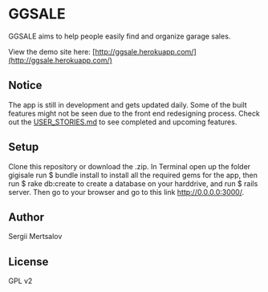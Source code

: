 # GGSALE

GGSALE aims to help people easily find and organize garage sales.

View the demo site here:
[http://ggsale.herokuapp.com/](http://ggsale.herokuapp.com/)

## Notice
The app is still in development and gets updated daily. Some of the built features might not be seen due to the front end redesigning process. Check out the [USER_STORIES.md](https://github.com/supremebeing7/airbnb_clone/blob/master/USER_STORIES.md) to see completed and upcoming features.


## Setup
Clone this repository or download the .zip. In Terminal open up the folder gigisale run $ bundle install to install all the required gems for the app, then run $ rake db:create to create a database on your harddrive, and run $ rails server. Then go to your browser and go to this link http://0.0.0.0:3000/.

## Author
Sergii Mertsalov

## License
GPL v2

